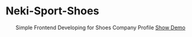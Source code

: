 
# Neki-Sport-Shoes
<div style="text-align: center;">
Simple Frontend Developing for Shoes Company Profile
  <a href="https://ahmakbar.github.io/Neki-Sport-Shoes/">Show Demo</a>
</div>
